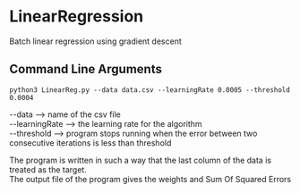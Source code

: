 # LinearRegression
Batch linear regression using gradient descent

## Command Line Arguments
`python3 LinearReg.py --data data.csv --learningRate 0.0005 --threshold 0.0004`

--data --> name of the csv file<br/>
--learningRate --> the learning rate for the algorithm<br/>
--threshold --> program stops running when the error between two consecutive iterations is less than threshold<br/>

The program is written in such a way that the last column of the data is treated as the target.<br/>
The output file of the program gives the weights and Sum Of Squared Errors <br/>
